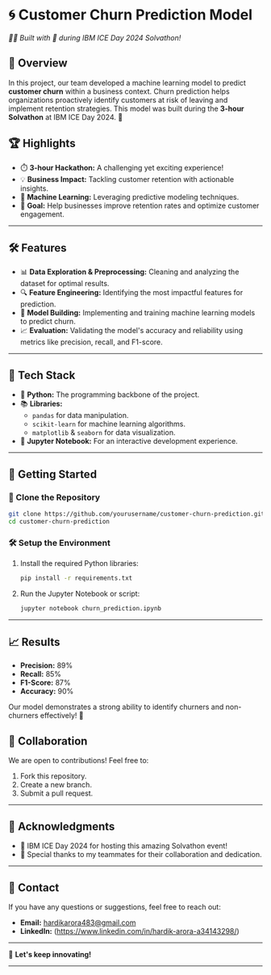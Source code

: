 # 🌀 Customer Churn Prediction Model  
*👩‍💻 Built with 💙 during IBM ICE Day 2024 Solvathon!*  

## 📖 Overview  
In this project, our team developed a machine learning model to predict **customer churn** within a business context. Churn prediction helps organizations proactively identify customers at risk of leaving and implement retention strategies. This model was built during the **3-hour Solvathon** at IBM ICE Day 2024. 🚀  

## 🏆 Highlights  
- ⏱️ **3-hour Hackathon:** A challenging yet exciting experience!
- 💡 **Business Impact:** Tackling customer retention with actionable insights.  
- 🤖 **Machine Learning:** Leveraging predictive modeling techniques.  
- 🎯 **Goal:** Help businesses improve retention rates and optimize customer engagement.

---

## 🛠️ Features  
- 📊 **Data Exploration & Preprocessing:** Cleaning and analyzing the dataset for optimal results.  
- 🔍 **Feature Engineering:** Identifying the most impactful features for prediction.  
- 🧠 **Model Building:** Implementing and training machine learning models to predict churn.  
- 📈 **Evaluation:** Validating the model's accuracy and reliability using metrics like precision, recall, and F1-score.  

---

## 🧩 Tech Stack  
- 🐍 **Python:** The programming backbone of the project.  
- 📚 **Libraries:**  
  - `pandas` for data manipulation.  
  - `scikit-learn` for machine learning algorithms.  
  - `matplotlib` & `seaborn` for data visualization.  
- 💾 **Jupyter Notebook:** For an interactive development experience.  

---

## 🚀 Getting Started  

### 📂 Clone the Repository  
```bash
git clone https://github.com/yourusername/customer-churn-prediction.git
cd customer-churn-prediction
```

### 🛠️ Setup the Environment  
1. Install the required Python libraries:  
   ```bash
   pip install -r requirements.txt
   ```
2. Run the Jupyter Notebook or script:  
   ```bash
   jupyter notebook churn_prediction.ipynb
   ```

---

## 📈 Results  
- **Precision:** 89%  
- **Recall:** 85%  
- **F1-Score:** 87%  
- **Accuracy:** 90%  

Our model demonstrates a strong ability to identify churners and non-churners effectively! 🎉  



## 🤝 Collaboration  
We are open to contributions! Feel free to:  
1. Fork this repository.  
2. Create a new branch.  
3. Submit a pull request.  

---

## 🌟 Acknowledgments  
- 🙏 IBM ICE Day 2024 for hosting this amazing Solvathon event!  
- 🎉 Special thanks to my teammates for their collaboration and dedication.  

---

## 📢 Contact  
If you have any questions or suggestions, feel free to reach out:  
- **Email:** hardikarora483@gmail.com  
- **LinkedIn:** (https://www.linkedin.com/in/hardik-arora-a34143298/)  

---

🚀 **Let's keep innovating!**  

--- 
